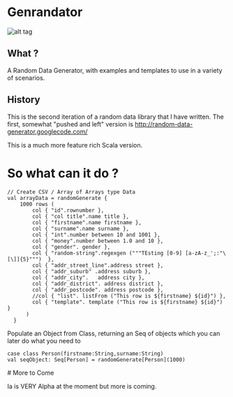 # Genrandator
![alt tag](https://raw.github.com/inosion/genrandator/master/assets/genrandator-logo.jpg)
## What ? 

A Random Data Generator, with examples and templates to use in a variety of scenarios.

## History

This is the second iteration of a random data library that I have written.
The first, somewhat "pushed and left" version is http://random-data-generator.googlecode.com/

This is a much more feature rich Scala version.

# So what can it do ?

    // Create CSV / Array of Arrays type Data
    val arrayData = randomGenerate {
        1000 rows (
            col { "id".rownumber },
            col { "col title".name title },
            col { "firstname".name firstname },
            col { "surname".name surname },
            col { "int".number between 10 and 1001 },
            col { "money".number between 1.0 and 10 },
            col { "gender". gender },
            col { "random-string".regexgen ("""TEsting [0-9] [a-zA-z_';:"\[\]]{5}""")  },
            col { "addr_street_line".address street },
            col { "addr_suburb" .address suburb },
            col { "addr_city".   address city },
            col { "addr_district". address district },
            col { "addr_postcode". address postcode },
            //col { "list". listFrom ("This row is ${firstname} ${id}") },
            col { "template". template ("This row is ${firstname} ${id}") }
          )
      }


Populate an Object from Class, returning an Seq of objects which you can later do what you need to

    case class Person(firstname:String,surname:String) 
    val seqObject: Seq[Person] = randomGenerate[Person](1000)

# More to Come

Ia is VERY Alpha at the moment but more is coming.
